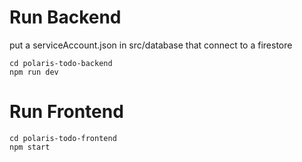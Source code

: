 # Run Backend

put a serviceAccount.json in src/database that connect to a firestore

```
cd polaris-todo-backend
npm run dev
```

# Run Frontend

```
cd polaris-todo-frontend
npm start
```
